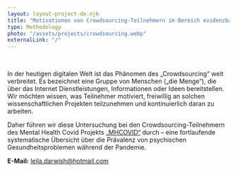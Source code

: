 ```yaml
---
layout: layout-project-de.njk
title: "Motivationen von Crowdsourcing-Teilnehmern im Bereich evidenzbasierte Medizin"
type: Methodology
photo: "/assets/projects/crowdsourcing.webp"
externalLink: "/"
---
```


<br>

In der heutigen digitalen Welt ist das Phänomen des „Crowdsourcing“ weit verbreitet. Es bezeichnet eine Gruppe von Menschen („die Menge“), die über das Internet Dienstleistungen, Informationen oder Ideen bereitstellen. Wir möchten wissen, was Teilnehmer motiviert, freiwillig an solchen wissenschaftlichen Projekten teilzunehmen und kontinuierlich daran zu arbeiten.

Daher führen wir diese Untersuchung bei den Crowdsourcing-Teilnehmern des Mental Health Covid Projekts [„MHCOVID“](https://ebmpp.org/projects/mental-health-covid) durch – eine fortlaufende systematische Übersicht über die Prävalenz von psychischen Gesundheitsproblemen während der Pandemie.

**E-Mail:** [leila.darwish@hotmail.com](mailto:leila.darwish@hotmail.com)
    